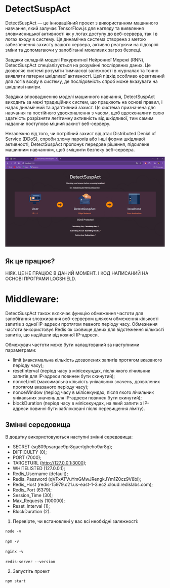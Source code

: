 # DetectSuspAct

DetectSuspAct — це інноваційний проект з використанням машинного навчання, який залучає TensorFlow.js для нагляду та виявлення зловмисницької активності як у логах доступу до веб-сервера, так і в логах входу в систему. Ця динамічна система створена з метою забезпечення захисту вашого сервера, активно реагуючи на підозрілі зміни та допомагаючи у запобіганні можливих загроз безпеці.

Завдяки складній моделі Рекурентної Нейронної Мережі (RNN), DetectSuspAct спеціалізується на розумінні послідовних даних. Це дозволяє системі розуміти тимчасові залежності в журналах та точно виявляти патерни шкідливої активності. Цей підхід особливо ефективний для логів входу в систему, де послідовність спроб може вказувати на шкідливі наміри.

Завдяки впровадженню моделі машинного навчання, DetectSuspAct виходить за межі традиційних систем, що працюють на основі правил, і надає динамічний та адаптивний захист. Ця система призначена для навчання та постійного удосконалення з часом, щоб вдосконалити свою здатність розрізняти легітимну активність від шкідливої, тим самим надаючи поступово міцний захист веб-серверу.

Незалежно від того, чи потрібний захист від атак Distributed Denial of Service (DDoS), спроби злому паролів або інші форми шкідливої активності, DetectSuspAct пропонує передове рішення, підсилене машинним навчанням, щоб зміцнити безпеку  веб-сервера.

<p align="center">
    <img src="./display.jpg">
</p>

## Як це працює?

НІЯК. ЦЕ НЕ ПРАЦЮЄ В ДАНИЙ МОМЕНТ. І КОД НАПИСАНИЙ НА ОСНОВІ ПРОГРАМИ LOGSHIELD.

# Middleware:

DetectSuspAct також включає функцію обмеження частоти для запобігання зловживання веб-сервером шляхом обмеження кількості запитів з одної IP-адреси протягом певного періоду часу. Обмеження частоти використовує Redis як сховище даних для відстеження кількості запитів, що надійшли від кожної IP-адреси.

Обмежувач частоти може бути налаштований за наступними параметрами:
- limit (максимальна кількість дозволених запитів протягом вказаного періоду часу);
- resetInterval (період часу в мілісекундах, після якого лічильник запитів для IP-адреси повинен бути скинутий);
- nonceLimit (максимальна кількість унікальних значень, дозволених протягом вказаного періоду часу);
- nonceWindow (період часу в мілісекундах, після якого лічильник унікальних значень для IP-адреси повинен бути скинутий);
- blockDuration (період часу в мілісекундах, на який запити з IP-адреси повинні бути заблоковані після перевищення ліміту).

## Змінні середовища

В додатку використовуються наступні змінні середовища:
- SECRET (sg809psargae9pr8gaertgheho9ar8g);
- DIFFICULTY (0);
- PORT (7000);
- TARGETURL (http://127.0.0.1:3000);
- WHITELISTED (127.0.0.1);
- Redis_Username (default);
- Redis_Password (qVFxATVuYmGMwJRengkJYm1Z0cz9V8bi);
- Redis_Host (redis-15979.c21.us-east-1-3.ec2.cloud.redislabs.com);
- Redis_Port (6379);
- Session_Time (30);
- Max_Requests (100000);
- Reset_Interval (1);
- BlockDuration (2).

1. Перевірте, чи встановлені у вас всі необхідні залежності:

```
node -v

npm -v

nginx -v

redis-server --version
```
2. Запустіть проект
```
npm start
```
